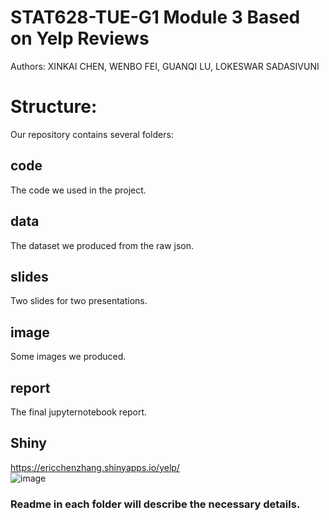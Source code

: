 # STAT628-TUE-G1   Module 3   Based on Yelp Reviews 
Authors: XINKAI CHEN, WENBO FEI, GUANQI LU, LOKESWAR SADASIVUNI  

# Structure:
Our repository contains several folders:

## code   
The code we used in the project.

## data
The dataset we produced from the raw json.  

## slides  
Two slides for two presentations.

## image
Some images we produced.

## report  
The final jupyternotebook report.

## Shiny
https://ericchenzhang.shinyapps.io/yelp/  
![image](http://github.com/glu24/readme_add_pic/raw/master/image/shiny_examples.png)

### Readme in each folder will describe the necessary details.
